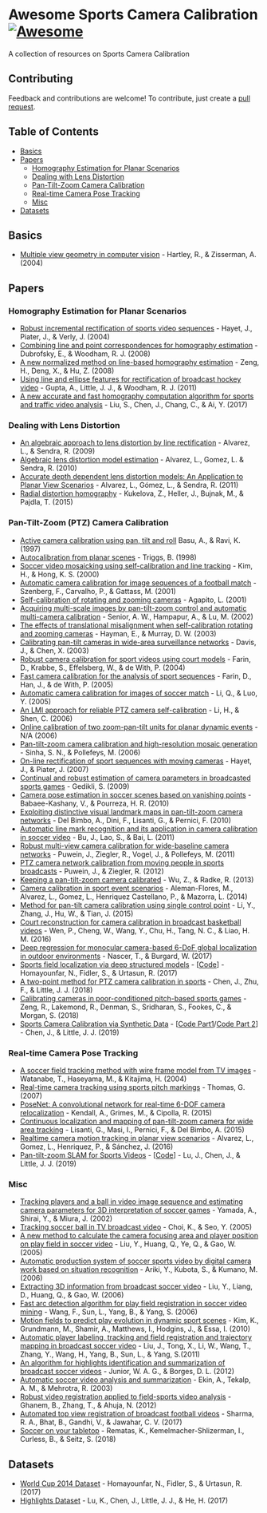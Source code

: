 # Awesome Sports Camera Calibration [![Awesome](https://awesome.re/badge.svg)](https://awesome.re)

A collection of resources on Sports Camera Calibration

## Contributing

Feedback and contributions are welcome! To contribute, just create a [pull request](https://github.com/Fallscout/awesome-sports-camera-calibration/pulls).

## Table of Contents
* [Basics](#basics)
* [Papers](#papers)
	* [Homography Estimation for Planar Scenarios](#homography-estimation-for-planar-scenarios)
	* [Dealing with Lens Distortion](#dealing-with-lens-distortion)
	* [Pan-Tilt-Zoom Camera Calibration](#pan-tilt-zoom-ptz-camera-calibration)
	* [Real-time Camera Pose Tracking](#real-time-camera-pose-tracking)
	* [Misc](#real-time-camera-pose-tracking)
* [Datasets](#datasets)

## Basics
* [Multiple view geometry in computer vision](https://cseweb.ucsd.edu/classes/sp13/cse252B-a/HZ2eCh2.pdf) - Hartley, R., & Zisserman, A. (2004)

## Papers

### Homography Estimation for Planar Scenarios
* [Robust incremental rectification of sports video sequences](https://iis.uibk.ac.at/public/papers/Hayet-2004-BMVC.pdf) - Hayet, J., Piater, J., & Verly, J. (2004)
* [Combining line and point correspondences for homography estimation](http://citeseerx.ist.psu.edu/viewdoc/download?doi=10.1.1.186.4525&rep=rep1&type=pdf) - Dubrofsky, E., & Woodham, R. J. (2008)
* [A new normalized method on line-based homography estimation](http://www.nlpr.ia.ac.cn/2008papers/gjkw/gk2.pdf) - Zeng, H., Deng, X., & Hu, Z. (2008)
* [Using line and ellipse features for rectification of broadcast hockey video](https://www.cs.ubc.ca/labs/lci/thesis/ankgupta/gupta11crv.pdf) - Gupta, A., Little, J. J., & Woodham, R. J. (2011)
* [A new accurate and fast homography computation algorithm for sports and traffic video analysis](https://ieeexplore.ieee.org/abstract/document/7990544) - Liu, S., Chen, J., Chang, C., & Ai, Y. (2017)

### Dealing with Lens Distortion
* [An algebraic approach to lens distortion by line rectification](http://ami.dis.ulpgc.es/biblio/bibliography/documentos/AlvarezSendraLensDistortionModel.pdf) - Alvarez, L., & Sendra, R. (2009)
* [Algebraic lens distortion model estimation](https://www.ipol.im/pub/art/2011/ags-alde/article.pdf) - Alvarez, L., Gomez, L. & Sendra, R. (2010)
* [Accurate depth dependent lens distortion models: An Application to Planar View Scenarios](https://www.researchgate.net/publication/220146002_Accurate_Depth_Dependent_Lens_Distortion_Models_An_Application_to_Planar_View_Scenarios) - Alvarez, L., Gómez, L., & Sendra, R. (2011)
* [Radial distortion homography](https://www.cv-foundation.org/openaccess/content_cvpr_2015/papers/Kukelova_Radial_Distortion_Homography_2015_CVPR_paper.pdf) - Kukelova, Z., Heller, J., Bujnak, M., & Pajdla, T. (2015)

### Pan-Tilt-Zoom (PTZ) Camera Calibration
* [Active camera calibration using pan, tilt and roll](http://ami.dis.ulpgc.es/biblio/bibliography/documentos/PTZCalibrationBasuKavita.pdf) Basu, A., & Ravi, K. (1997)
* [Autocalibration from planar scenes](https://hal.inria.fr/inria-00548325/document) - Triggs, B. (1998)
* [Soccer video mosaicking using self-calibration and line tracking](https://ieeexplore.ieee.org/document/905407) - Kim, H., & Hong, K. S. (2000)
* [Automatic camera calibration for image sequences of a football match](https://www.researchgate.net/profile/Flavio_Szenberg/publication/220781377_Automatic_Camera_Calibration_for_Image_Sequences_of_a_Football_Match/links/00b7d51a64210b6959000000.pdf) - Szenberg, F., Carvalho, P., & Gattass, M. (2001)
* [Self-calibration of rotating and zooming cameras](https://www.researchgate.net/profile/Lourdes_Agapito/publication/225865990_Self-Calibration_of_Rotating_and_Zooming_Cameras/links/00b49528a1f46081ad000000.pdf) - Agapito, L. (2001)
* [Acquiring multi-scale images by pan-tilt-zoom control and automatic multi-camera calibration](http://ami.dis.ulpgc.es/biblio/bibliography/documentos/Senior05acquiringmulti-scale.pdf) - Senior, A. W., Hampapur, A., & Lu, M. (2002)
* [The effects of translational misalignment when self-calibration rotating and zooming cameras](https://www.robots.ox.ac.uk/~dwm/Publications/hayman_murray_tpami2003/hayman_murray_tpami2003.pdf) - Hayman, E., & Murray, D. W. (2003)
* [Calibrating pan-tilt cameras in wide-area surveillance networks](https://graphics.stanford.edu/papers/PanTiltCalibration/PanTiltCalib_ICCV2003.pdf) - Davis, J., & Chen, X. (2003)
* [Robust camera calibration for sport videos using court models](http://citeseerx.ist.psu.edu/viewdoc/download?doi=10.1.1.5.8990&rep=rep1&type=pdf) - Farin, D., Krabbe, S., Effelsberg, W., & de With, P. (2004)
* [Fast camera calibration for the analysis of sport sequences](http://citeseerx.ist.psu.edu/viewdoc/download?doi=10.1.1.76.6647&rep=rep1&type=pdf) - Farin, D., Han, J., & de With, P. (2005)
* [Automatic camera calibration for images of soccer match](https://waset.org/publications/14049/automatic-camera-calibration-for-images-of-soccer-match-) - Li, Q., & Luo, Y. (2005)
* [An LMI approach for reliable PTZ camera self-calibration](http://ami.dis.ulpgc.es/biblio/bibliography/documentos/PTZCalibrationAnLMIApproachForReliablePTZCameraSelf-Calibration.pdf) - Li, H., & Shen, C. (2006)
* [Online calibration of two zoom-pan-tilt units for planar dynamic events](https://egemenozden.files.wordpress.com/2016/08/dagm06.pdf) - N/A (2006)
* [Pan-tilt-zoom camera calibration and high-resolution mosaic generation](https://snsinha.github.io/pdfs/SinhaCVIU2006.pdf) - Sinha, S. N., & Pollefeys, M. (2006)
* [On-line rectification of sport sequences with moving cameras](https://pdfs.semanticscholar.org/dfde/125541628d98e65284ae1d98a85e7ab8f289.pdf) - Hayet, J., & Piater, J. (2007)
* [Continual and robust estimation of camera parameters in broadcasted sports games](https://mediatum.ub.tum.de/doc/649729/649729.pdf) - Gedikli, S. (2009)
* [Camera pose estimation in soccer scenes based on vanishing points](http://citeseerx.ist.psu.edu/viewdoc/download?doi=10.1.1.1005.8778&rep=rep1&type=pdf) - Babaee-Kashany, V., & Pourreza, H. R. (2010)
* [Exploiting distinctive visual landmark maps in pan-tilt-zoom camera networks](https://www.sciencedirect.com/science/article/pii/S1077314210000305) - Del Bimbo, A., Dini, F., Lisanti, G., & Pernici, F. (2010)
* [Automatic line mark recognition and its application in camera calibration in soccer video](https://ieeexplore.ieee.org/document/6012137) - Bu, J., Lao, S., & Bai, L. (2011)
* [Robust multi-view camera calibration for wide-baseline camera networks](http://www-oldurls.inf.ethz.ch/personal/marc.pollefeys/pubs/PuweinWACV11.pdf) - Puwein, J., Ziegler, R., Vogel, J., & Pollefeys, M. (2011)
* [PTZ camera network calibration from moving people in sports broadcasts](http://www-oldurls.inf.ethz.ch/personal/marc.pollefeys/pubs/PuweinWACV12.pdf) - Puwein, J., & Ziegler, R. (2012)
* [Keeping a pan-tilt-zoom camera calibrated](https://www.researchgate.net/publication/240308786_Keeping_a_Pan-Tilt-Zoom_Camera_Calibrated) - Wu, Z., & Radke, R. (2013)
* [Camera calibration in sport event scenarios](http://clok.uclan.ac.uk/18033/1/18033-Camera_calibration_in_sport_event_scenarios.pdf) - Aleman-Flores, M., Alvarez, L., Gomez, L., Henriquez Castellano, P., & Mazorra, L. (2014)
* [Method for pan-tilt camera calibration using single control point](https://www.researchgate.net/publication/269935858_Method_for_pan-tilt_camera_calibration_using_single_control_point) - Li, Y., Zhang, J., Hu, W., & Tian, J. (2015)
* [Court reconstruction for camera calibration in broadcast basketball videos](https://ieeexplore.ieee.org/document/7118240) - Wen, P., Cheng, W., Wang, Y., Chu, H., Tang, N. C., & Liao, H. M. (2016)
* [Deep regression for monocular camera-based 6-DoF global localization in outdoor environments](http://ais.informatik.uni-freiburg.de/publications/papers/naseer17iros.pdf) - Nascer, T., & Burgard, W. (2017)
* [Sports field localization via deep structured models](http://www.cs.toronto.edu/~namdar/pdfs/sports_cvpr_2017.pdf) - [[Code](https://nhoma.github.io/papers/sports_soccer_code.zip)] - Homayounfar, N., Fidler, S., & Urtasun, R. (2017)
* [A two-point method for PTZ camera calibration in sports](https://arxiv.org/pdf/1801.09005.pdf) - Chen, J., Zhu, F., & Little, J. J. (2018)
* [Calibrating cameras in poor-conditioned pitch-based sports games](http://150.162.46.34:8080/icassp2018/ICASSP18_USB/pdfs/0001902.pdf) - Zeng, R., Lakemond, R., Denman, S., Sridharan, S., Fookes, C., & Morgan, S. (2018)
* [Sports Camera Calibration via Synthetic Data](http://openaccess.thecvf.com/content_CVPRW_2019/papers/CVSports/Chen_Sports_Camera_Calibration_via_Synthetic_Data_CVPRW_2019_paper.pdf) - [[Code Part1](https://github.com/lood339/SCCvSD)/[Code Part 2](https://github.com/lood339/pytorch-two-GAN)] - Chen, J., & Little, J. J. (2019)

### Real-time Camera Pose Tracking
* [A soccer field tracking method with wire frame model from TV images](https://ieeexplore.ieee.org/document/1421382) - Watanabe, T., Haseyama, M., & Kitajima, H. (2004)
* [Real-time camera tracking using sports pitch markings](https://www.researchgate.net/publication/220243595_Real-time_camera_tracking_using_sports_pitch_markings) - Thomas, G. (2007)
* [PoseNet: A convolutional network for real-time 6-DOF camera relocalization](https://www.cv-foundation.org/openaccess/content_iccv_2015/papers/Kendall_PoseNet_A_Convolutional_ICCV_2015_paper.pdf) - Kendall, A., Grimes, M., & Cipolla, R. (2015)
* [Continuous localization and mapping of pan-tilt-zoom camera for wide area tracking](https://arxiv.org/pdf/1401.6606.pdf) - Lisanti, G., Masi, I., Pernici, F., & Del Bimbo, A. (2015)
* [Realtime camera motion tracking in planar view scenarios](https://www.researchgate.net/publication/237842364_Real-Time_Camera_Motion_Tracking_in_Planar_View_Scenarios) - Alvarez, L., Gomez, L., Henriquez, P., & Sánchez, J. (2016)
* [Pan-tilt-zoom SLAM for Sports Videos](https://bmvc2019.org/wp-content/uploads/papers/0329-paper.pdf) - [[Code](https://github.com/lulufa390/Pan-tilt-zoom-SLAM)] - Lu, J., Chen, J., & Little, J. J. (2019)

### Misc
* [Tracking players and a ball in video image sequence and estimating camera parameters for 3D interpretation of soccer games](http://www.aisl.cs.tut.ac.jp/~jun/pdffiles/yamada-icpr2002.pdf) - Yamada, A., Shirai, Y., & Miura, J. (2002)
* [Tracking soccer ball in TV broadcast video](https://www.researchgate.net/publication/221356623_Tracking_Soccer_Ball_in_TV_Broadcast_Video) - Choi, K., & Seo, Y. (2005)
* [A new method to calculate the camera focusing area and player position on play field in soccer video](https://www.researchgate.net/publication/228391113_A_new_method_to_calculate_the_camera_focusing_area_and_player_position_on_playfield_in_soccer_video) - Liu, Y., Huang, Q., Ye, Q., & Gao, W. (2005)
* [Automatic production system of soccer sports video by digital camera work based on situation recognition](https://www.researchgate.net/publication/221558506_Automatic_Production_System_of_Soccer_Sports_Video_by_Digital_Camera_Work_Based_on_Situation_Recognition) - Ariki, Y., Kubota, S., & Kumano, M. (2006)
* [Extracting 3D information from broadcast soccer video](http://citeseerx.ist.psu.edu/viewdoc/download?doi=10.1.1.89.870&rep=rep1&type=pdf) - Liu, Y., Liang, D., Huang, Q., & Gao, W. (2006)
* [Fast arc detection algorithm for play field registration in soccer video mining](https://ieeexplore.ieee.org/document/4274696) - Wang, F., Sun, L., Yang, B., & Yang, S. (2006)
* [Motion fields to predict play evolution in dynamic sport scenes](https://www.cc.gatech.edu/cpl/projects/playevolution/cvpr2010-pe.pdf) - Kim, K., Grundmann, M., Shamir, A., Matthews, I., Hodgins, J., & Essa, I. (2010)
* [Automatic player labeling, tracking and field registration and trajectory mapping in broadcast soccer video](http://www.bmva.org/bmvc/2007/papers/paper-70.pdf) - Liu, J., Tong, X., Li, W., Wang, T., Zhang, Y., Wang, H., Yang, B., Sun, L., & Yang, S.(2011)
* [An algorithm for highlights identification and summarization of broadcast soccer videos](https://link.springer.com/content/pdf/10.1007/978-3-642-33275-3_106.pdf) - Junior, W. A. G., & Borges, D. L. (2012)
* [Automatic soccer video analysis and summarization](https://www.researchgate.net/publication/5613899_Automatic_Soccer_Video_Analysis_and_Summarization) - Ekin, A., Tekalp, A. M., & Mehrotra, R. (2003)
* [Robust video registration applied to field-sports video analysis](https://ivul.kaust.edu.sa/Documents/Publications/2012/Robust%20Video%20Registration%20Applied%20to%20Field-Sports%20Video%20Analysis.pdf) - Ghanem, B., Zhang, T., & Ahuja, N. (2012)
* [Automated top view registration of broadcast football videos](https://arxiv.org/pdf/1703.01437.pdf) - Sharma, R. A., Bhat, B., Gandhi, V., & Jawahar, C. V. (2017)
* [Soccer on your tabletop](https://grail.cs.washington.edu/projects/soccer/soccer_on_your_tabletop.pdf) - Rematas, K., Kemelmacher-Shlizerman, I., Curless, B., & Seitz, S. (2018)

## Datasets
* [World Cup 2014 Dataset](http://www.cs.toronto.edu/~namdar/data/soccer_data.tar.gz) - Homayounfar, N., Fidler, S., & Urtasun, R. (2017)
* [Highlights Dataset](https://www.cs.ubc.ca/~jhchen14/ccnn_player_detection/) - Lu, K., Chen, J., Little, J. J., & He, H. (2017)
